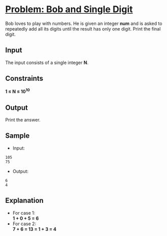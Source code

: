 # [Problem: Bob and Single Digit](https://my.newtonschool.co/playground/code/ydoh87jjm9qz)

Bob loves to play with numbers. He is given an integer **num** and is asked to repeatedly add all its digits until the result has only one digit. Print the final digit.

## Input

The input consists of a single integer **N**.

## Constraints

**1 ≤ N ≤ 10<sup>10</sup>**

## Output

Print the answer.

## Sample

- Input:
```
105
75
```

- Output:
```
6
4
```

## Explanation

- For case 1: <br> **1 + 0 + 5 = 6** <br>
- For case 2: <br> **7 + 6 = 13 = 1 + 3 = 4**
